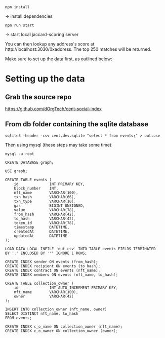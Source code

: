 `npm install`

-> install dependencies

`npm run start`

-> start local jaccard-scoring server

You can then lookup any address's score at http://localhost:3030/0xaddress. The top 250 matches will be returned.

Make sure to set up the data first, as outlined below:

# Setting up the data

## Grab the source repo

https://github.com/dOrgTech/cent-social-index

## From db folder containing the sqlite database

`sqlite3 -header -csv cent.dev.sqlite "select * from events;" > out.csv`

Then using mysql (these steps may take some time):

```
mysql -u root

CREATE DATABASE graph;

USE graph;

CREATE TABLE events (
    id              INT PRIMARY KEY,
    block_number    INT,
    nft_name        VARCHAR(100),
    txn_hash        VARCHAR(66),
    txn_type        VARCHAR(10),
    gas             BIGINT UNSIGNED,
    value           VARCHAR(78),
    from_hash       VARCHAR(42),
    to_hash         VARCHAR(42),
    token_id        VARCHAR(78),
    timestamp       DATETIME,
    createdAt       DATETIME,
    updatedAt       DATETIME
);

LOAD DATA LOCAL INFILE 'out.csv' INTO TABLE events FIELDS TERMINATED BY ',' ENCLOSED BY '"' IGNORE 1 ROWS;

CREATE INDEX sender ON events (from_hash);
CREATE INDEX recipient ON events (to_hash);
CREATE INDEX contract ON events (nft_name);
CREATE INDEX members ON events (nft_name, to_hash);

CREATE TABLE collection_owner (
    id              INT AUTO_INCREMENT PRIMARY KEY,
    nft_name        VARCHAR(100),
    owner           VARCHAR(42)
);

INSERT INTO collection_owner (nft_name, owner)
SELECT DISTINCT nft_name, to_hash 
FROM events;

CREATE INDEX c_o_name ON collection_owner (nft_name);
CREATE INDEX c_o_owner ON collection_owner (owner);
```


